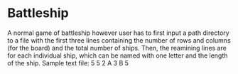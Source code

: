 # Battleship
A normal game of battleship however user has to first input a path directory to a file with the first three lines containing the number of rows and columns (for the board) and the total number of ships. Then, the reamining lines are for each individual ship, which can be named with one letter and the length of the ship.
Sample text file:
  5
  5
  2
  A 3
  B 5
